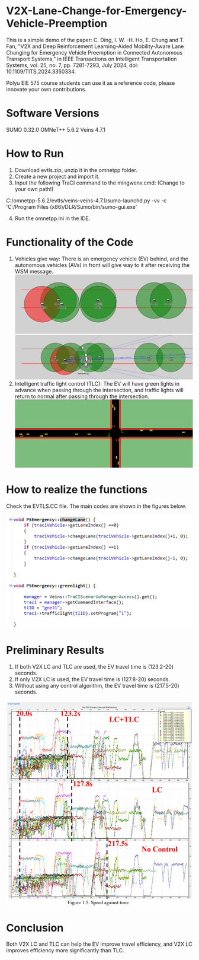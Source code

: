 # V2X-Lane-Change-for-Emergency-Vehicle-Preemption
This is a simple demo of the paper: 
C. Ding, I. W. -H. Ho, E. Chung and T. Fan, "V2X and Deep Reinforcement Learning-Aided Mobility-Aware Lane Changing for Emergency Vehicle Preemption in Connected Autonomous Transport Systems," in IEEE Transactions on Intelligent Transportation Systems, vol. 25, no. 7, pp. 7281-7293, July 2024, doi: 10.1109/TITS.2024.3350334.

Polyu EIE 575 course students can use it as a reference code, please innovate your own contributions.

# Software Versions
SUMO 0.32.0
OMNeT++ 5.6.2
Veins 4.7.1

# How to Run
1. Download evtls.zip, unzip it in the omnetpp folder.
2. Create a new project and import it.
3. Input the following TraCI command to the mingwenv.cmd: (Change to your own path!)

C:/omnetpp-5.6.2/evtls/veins-veins-4.7.1/sumo-launchd.py -vv -c 'C:/Program Files (x86)/DLR/Sumo/bin/sumo-gui.exe'

4. Run the omnetpp.ini in the IDE.

# Functionality of the Code

1. Vehicles give way: There is an emergency vehicle (EV) behind, and the autonomous vehicles (AVs) in front will give way to it after receiving the WSM message.
![image](https://github.com/caoding1996/V2X-Lane-Change-for-Emergency-Vehicle-Preemption/blob/main/before.png)
![image](https://github.com/caoding1996/V2X-Lane-Change-for-Emergency-Vehicle-Preemption/blob/main/after.png)
3. Intelligent traffic light control (TLC): The EV will have green lights in advance when passing through the intersection, and traffic lights will return to normal after passing through the intersection.
![image](https://github.com/caoding1996/V2X-Lane-Change-for-Emergency-Vehicle-Preemption/blob/main/TLC.png)
# How to realize the functions

Check the EVTLS.CC file. The main codes are shown in the figures below.

![image](https://github.com/caoding1996/V2X-Lane-Change-for-Emergency-Vehicle-Preemption/blob/main/code.png)

# Preliminary Results

1. If both V2X LC and TLC are used, the EV travel time is (123.2-20) seconds.
2. If only V2X LC is used, the EV travel time is (127.8-20) seconds.
3. Without using any control algorithm, the EV travel time is (217.5-20) seconds.

![image](https://github.com/caoding1996/V2X-Lane-Change-for-Emergency-Vehicle-Preemption/blob/main/ev_speed.png)

# Conclusion
Both V2X LC and TLC can help the EV improve travel efficiency, and V2X LC improves efficiency more significantly than TLC.
